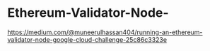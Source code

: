 # Ethereum-Validator-Node-
https://medium.com/@muneerulhassan404/running-an-ethereum-validator-node-google-cloud-challenge-25c86c3323e
